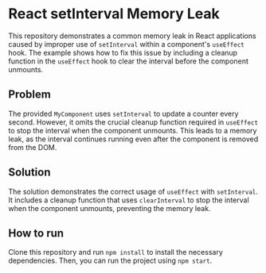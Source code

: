 # React setInterval Memory Leak

This repository demonstrates a common memory leak in React applications caused by improper use of `setInterval` within a component's `useEffect` hook.  The example shows how to fix this issue by including a cleanup function in the `useEffect` hook to clear the interval before the component unmounts.

## Problem
The provided `MyComponent` uses `setInterval` to update a counter every second.  However, it omits the crucial cleanup function required in `useEffect` to stop the interval when the component unmounts.  This leads to a memory leak, as the interval continues running even after the component is removed from the DOM.

## Solution
The solution demonstrates the correct usage of `useEffect` with `setInterval`.  It includes a cleanup function that uses `clearInterval` to stop the interval when the component unmounts, preventing the memory leak.

## How to run
Clone this repository and run `npm install` to install the necessary dependencies.
Then, you can run the project using `npm start`.
